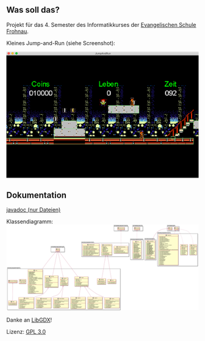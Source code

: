 ## Was soll das?
Projekt für das 4. Semester des Informatikkurses der [Evangelischen Schule Frohnau](https://www.ev-frohnau.de).

Kleines Jump-and-Run (siehe Screenshot):

![Screenshot](/documentation/JumpAndRun.png)


## Dokumentation
[javadoc (nur Dateien)](/documentation/javadoc/)

Klassendiagramm:
![Klassendiagramm](/documentation/com_doro_jumpandrun.png)

Danke an [LibGDX](https://libgdx.com)!

Lizenz: [GPL 3.0](https://www.gnu.org/licenses/quick-guide-gplv3)


